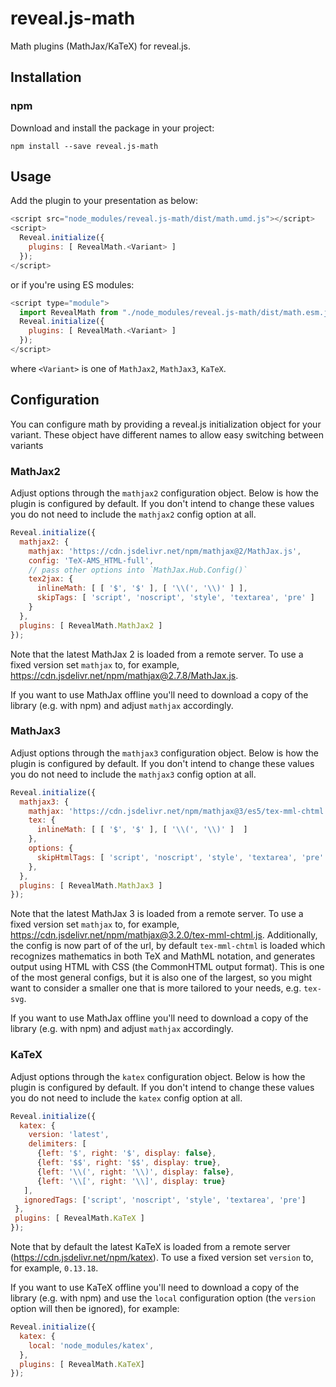 # reveal.js-math
Math plugins (MathJax/KaTeX) for reveal.js.

## Installation

### npm

Download and install the package in your project:

`npm install --save reveal.js-math`

## Usage

Add the plugin to your presentation as below:

```javascript
<script src="node_modules/reveal.js-math/dist/math.umd.js"></script>
<script>
  Reveal.initialize({
    plugins: [ RevealMath.<Variant> ]
  });
</script>
```

or if you're using ES modules:

```javascript
<script type="module">
  import RevealMath from "./node_modules/reveal.js-math/dist/math.esm.js";
  Reveal.initialize({
    plugins: [ RevealMath.<Variant> ]
  });
</script>
```
where `<Variant>` is one of `MathJax2`, `MathJax3`, `KaTeX`.


## Configuration

You can configure math by providing a reveal.js initialization object for your variant. These object have different names to allow easy switching between variants

### MathJax2

Adjust options through the `mathjax2` configuration object. Below is how the plugin is configured by default. 
If you don't intend to change these values you do not need to include the `mathjax2` config option at all.

```javascript
Reveal.initialize({
  mathjax2: {
    mathjax: 'https://cdn.jsdelivr.net/npm/mathjax@2/MathJax.js',
    config: 'TeX-AMS_HTML-full',
    // pass other options into `MathJax.Hub.Config()`
    tex2jax: {
      inlineMath: [ [ '$', '$' ], [ '\\(', '\\)' ] ],
      skipTags: [ 'script', 'noscript', 'style', 'textarea', 'pre' ]
    }
  },
  plugins: [ RevealMath.MathJax2 ]
});
```
Note that the latest MathJax 2 is loaded from a remote server. To use a fixed version set `mathjax` to, for example, https://cdn.jsdelivr.net/npm/mathjax@2.7.8/MathJax.js.

If you want to use MathJax offline you'll need to download a copy of the library (e.g. with npm) and adjust `mathjax` accordingly.


### MathJax3

Adjust options through the `mathjax3` configuration object. Below is how the plugin is configured by default.
If you don't intend to change these values you do not need to include the `mathjax3` config option at all.

```javascript
Reveal.initialize({
  mathjax3: {
    mathjax: 'https://cdn.jsdelivr.net/npm/mathjax@3/es5/tex-mml-chtml.js',
    tex: {
      inlineMath: [ [ '$', '$' ], [ '\\(', '\\)' ]  ]
    },
    options: {
      skipHtmlTags: [ 'script', 'noscript', 'style', 'textarea', 'pre' ]
    },
  },
  plugins: [ RevealMath.MathJax3 ]
});
```

Note that the latest MathJax 3 is loaded from a remote server. To use a fixed version set `mathjax` to, for example, https://cdn.jsdelivr.net/npm/mathjax@3.2.0/tex-mml-chtml.js. Additionally, the config is now part of of the url, by default `tex-mml-chtml` is loaded which recognizes mathematics in both TeX and MathML notation, and generates output using HTML with CSS (the CommonHTML output format). This is one of the most general configs, but it is also one of the largest, so you might want to consider a smaller one that is more tailored to your needs, e.g. `tex-svg`.

If you want to use MathJax offline you'll need to download a copy of the library (e.g. with npm) and adjust `mathjax` accordingly.

### KaTeX

Adjust options through the `katex` configuration object. Below is how the plugin is configured by default.
If you don't intend to change these values you do not need to include the `katex` config option at all.

```javascript
Reveal.initialize({
  katex: {
    version: 'latest',
    delimiters: [
      {left: '$', right: '$', display: false},
      {left: '$$', right: '$$', display: true},
      {left: '\\(', right: '\\)', display: false},
      {left: '\\[', right: '\\]', display: true}
   ],
   ignoredTags: ['script', 'noscript', 'style', 'textarea', 'pre']
 },
 plugins: [ RevealMath.KaTeX ]
});
```
Note that by default the latest KaTeX is loaded from a remote server (https://cdn.jsdelivr.net/npm/katex). To use a fixed version set `version` to, for example, `0.13.18`. 

If you want to use KaTeX offline you'll need to download a copy of the library (e.g. with npm) and use the `local` configuration option (the `version` option will then be ignored), for example:

```javascript
Reveal.initialize({
  katex: {
    local: 'node_modules/katex',
  },
  plugins: [ RevealMath.KaTeX]
});
```

